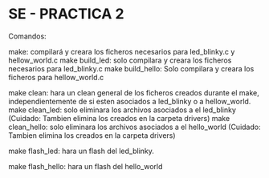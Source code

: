 # SE - PRACTICA 2

Comandos:

make: compilará y creara los ficheros necesarios para led_blinky.c y hellow_world.c
make build_led: solo compilara y creara los ficheros necesarios para led_blinky.c
make build_hello: Solo compilara y creara los ficheros para hellow_world.c

make clean: hara un clean general de los ficheros creados durante el make, independientemente de si esten asociados a led_blinky o a hellow_world.
make clean_led: solo eliminara los archivos asociados a el led_blinky (Cuidado: Tambien elimina los creados en la carpeta drivers)
make clean_hello: solo eliminara los archivos asociados a el hello_world (Cuidado: Tambien elimina los creados en la carpeta drivers)

make flash_led: hara un flash del led_blinky.

make flash_hello: hara un flash del hello_world
